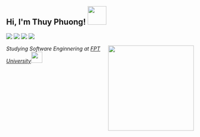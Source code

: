 <h2> Hi, I'm Thuy Phuong! <img src="https://media.giphy.com/media/mGcNjsfWAjY5AEZNw6/giphy.gif" width="50"></h2>

[![](https://img.shields.io/badge/LinkedIn-PhuongNLT130201-blue)](https://www.linkedin.com/in/PhuongNLT130201/)
[![](https://img.shields.io/badge/Gmail-nguyenlamthuyphuong25@gmail.com-red)](mailto:nguyenlamthuyphuong25@gmail.com)
[![](https://img.shields.io/badge/GitHub-nguyenlamthuyphuong25-yellow)](https://github.com/nguyenlamthuyphuong25)
[![](https://img.shields.io/badge/Facebook-PhuongNLT.1302-yellow)](https://www.facebook.com/PhuongNLT.1302/)

<img align='right' src="https://media.giphy.com/media/ieyl9zmCjO4b4t6qoY/giphy.gif" width="230">
<p><em>Studying Software Enginnering at <a href="https://hcmuni.fpt.edu.vn/">FPT University</a><img src="https://media.giphy.com/media/fYSnHlufseco8Fh93Z/giphy.gif" width="30">
